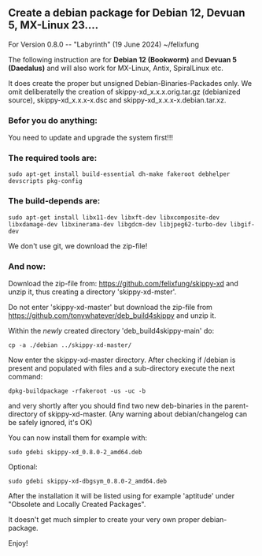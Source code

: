 

## Create a debian package for Debian 12, Devuan 5, MX-Linux 23....

For Version 0.8.0 -- "Labyrinth" (19 June 2024) ~/felixfung

The following instruction are for **Debian 12 (Bookworm)** and **Devuan 5 (Daedalus)** and will also work for MX-Linux, Antix, SpiralLinux etc.

It does create the proper but unsigned Debian-Binaries-Packades only. We omit deliberatelly the creation of skippy-xd_x.x.x.orig.tar.gz (debianized source), skippy-xd_x.x.x-x.dsc and skippy-xd_x.x.x-x.debian.tar.xz.

### Befor you do anything:

You need to update and upgrade the system first!!!


### The required tools are:

```
sudo apt-get install build-essential dh-make fakeroot debhelper devscripts pkg-config
```

### The build-depends are:

```
sudo apt-get install libx11-dev libxft-dev libxcomposite-dev libxdamage-dev libxinerama-dev libgdcm-dev libjpeg62-turbo-dev libgif-dev
```

We don't use git, we download the zip-file!

### And now:

Download the zip-file from: <https://github.com/felixfung/skippy-xd> and unzip it, thus creating a directory 'skippy-xd-mster'.

Do not enter 'skippy-xd-master' but download the zip-file from <https://github.com/tonywhatever/deb_build4skippy> and unzip it.

Within the *newly* created directory 'deb_build4skippy-main' do:

```
cp -a ./debian ../skippy-xd-master/
```

Now enter the skippy-xd-master directory. After checking if /debian is present and populated with files and a sub-directory execute the next command:

```
dpkg-buildpackage -rfakeroot -us -uc -b
```

and very shortly after you should find two new deb-binaries in the parent-directory of skippy-xd-master. (Any warning about debian/changelog can be safely ignored, it's OK)

You can now install them for example with:
```
sudo gdebi skippy-xd_0.8.0-2_amd64.deb
```
Optional:
```
sudo gdebi skippy-xd-dbgsym_0.8.0-2_amd64.deb

```
After the installation it will be listed using for example 'aptitude' under "Obsolete and Locally Created Packages".


It doesn't get much simpler to create your very own proper debian-package.



Enjoy!

